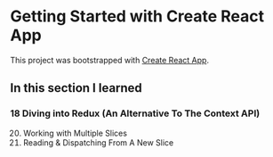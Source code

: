 # Getting Started with Create React App

This project was bootstrapped with [Create React App](https://github.com/facebook/create-react-app).

## In this section I learned
### 18 Diving into Redux (An Alternative To The Context API)
20. Working with Multiple Slices
21. Reading & Dispatching From A New Slice
